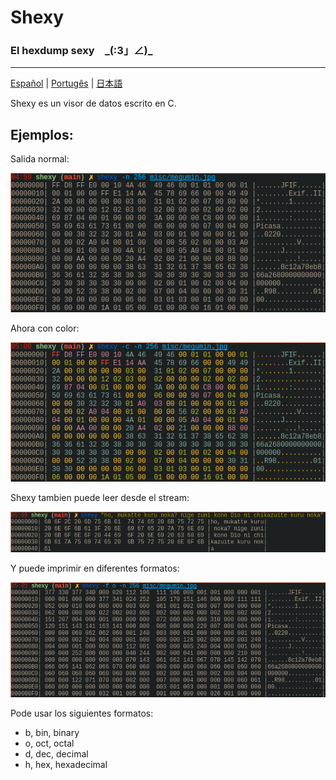 # Shexy
### El hexdump sexy　\_(:3」∠)\_

---

[Español](readmes/README-es.md) | [Portugês](readmes/README-pt.md) | [日本語](readmes/README-jp.md)


Shexy es un visor de datos escrito en C.


## Ejemplos:


Salida normal:


![Black and white](images/shexy_bw.png)


Ahora con color: 


![Color](images/shexy_color.png)


Shexy tambien puede leer desde el stream:


![Stdin](images/shexy_stdin.png)


Y puede imprimir en diferentes formatos:


![Octal](images/shexy_octal.png)


Pode usar los siguientes formatos:
- b, bin, binary
- o, oct, octal 
- d, dec, decimal
- h, hex, hexadecimal
